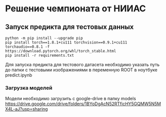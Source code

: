 # Решение чемпионата от НИИАС


## Запуск предикта для тестовых данных

```
python -m pip install --upgrade pip
pip install torch==1.8.1+cu111 torchvision==0.9.1+cu111 torchaudio==0.8.1 -f https://download.pytorch.org/whl/torch_stable.html
pip install -r requirements.txt
```

Для запуска предикта для тестового датасета необходимо указать путь до папки с тестовыми изображениями в переменную ROOT в ноутбуке predict.ipynb

### Загрузка моделей
Модели необходимо загрузить с google-drive в папку models
https://drive.google.com/drive/folders/1BYoDgAcN52RTficHY5GQMW5N5MX4L-aJ?usp=sharing

